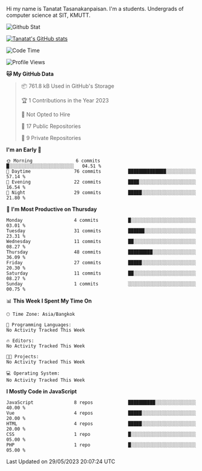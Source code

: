 Hi my name is Tanatat Tasanakanpaisan. I'm a students. Undergrads of computer science at SIT, KMUTT.

![Github Stat](https://github-profile-summary-cards.vercel.app/api/cards/profile-details?username=LilUzii-69&theme=dracula)

[![Tanatat's GitHub stats](https://github-readme-stats.vercel.app/api?username=LilUzii-69&show_icons=true&theme=radical)](https://github.com/anuraghazra/github-readme-stats)

<!--START_SECTION:waka-->
![Code Time](http://img.shields.io/badge/Code%20Time-43%20hrs%2052%20mins-blue)

![Profile Views](http://img.shields.io/badge/Profile%20Views-0-blue)

**🐱 My GitHub Data** 

> 📦 761.8 kB Used in GitHub's Storage 
 > 
> 🏆 1 Contributions in the Year 2023
 > 
> 🚫 Not Opted to Hire
 > 
> 📜 17 Public Repositories 
 > 
> 🔑 9 Private Repositories 
 > 
**I'm an Early 🐤** 

```text
🌞 Morning                6 commits           █░░░░░░░░░░░░░░░░░░░░░░░░   04.51 % 
🌆 Daytime                76 commits          ██████████████░░░░░░░░░░░   57.14 % 
🌃 Evening                22 commits          ████░░░░░░░░░░░░░░░░░░░░░   16.54 % 
🌙 Night                  29 commits          █████░░░░░░░░░░░░░░░░░░░░   21.80 % 
```
📅 **I'm Most Productive on Thursday** 

```text
Monday                   4 commits           █░░░░░░░░░░░░░░░░░░░░░░░░   03.01 % 
Tuesday                  31 commits          ██████░░░░░░░░░░░░░░░░░░░   23.31 % 
Wednesday                11 commits          ██░░░░░░░░░░░░░░░░░░░░░░░   08.27 % 
Thursday                 48 commits          █████████░░░░░░░░░░░░░░░░   36.09 % 
Friday                   27 commits          █████░░░░░░░░░░░░░░░░░░░░   20.30 % 
Saturday                 11 commits          ██░░░░░░░░░░░░░░░░░░░░░░░   08.27 % 
Sunday                   1 commits           ░░░░░░░░░░░░░░░░░░░░░░░░░   00.75 % 
```


📊 **This Week I Spent My Time On** 

```text
🕑︎ Time Zone: Asia/Bangkok

💬 Programming Languages: 
No Activity Tracked This Week

🔥 Editors: 
No Activity Tracked This Week

🐱‍💻 Projects: 
No Activity Tracked This Week

💻 Operating System: 
No Activity Tracked This Week
```

**I Mostly Code in JavaScript** 

```text
JavaScript               8 repos             ██████████░░░░░░░░░░░░░░░   40.00 % 
Vue                      4 repos             █████░░░░░░░░░░░░░░░░░░░░   20.00 % 
HTML                     4 repos             █████░░░░░░░░░░░░░░░░░░░░   20.00 % 
CSS                      1 repo              █░░░░░░░░░░░░░░░░░░░░░░░░   05.00 % 
PHP                      1 repo              █░░░░░░░░░░░░░░░░░░░░░░░░   05.00 % 
```




 Last Updated on 29/05/2023 20:07:24 UTC
<!--END_SECTION:waka-->
